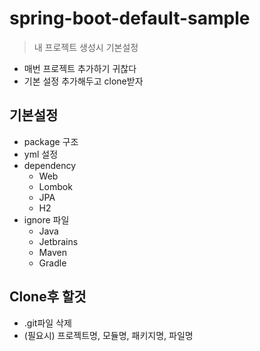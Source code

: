 # spring-boot-default-sample
> 내 프로젝트 생성시 기본설정

* 매번 프로젝트 추가하기 귀찮다
* 기본 설정 추가해두고 clone받자

## 기본설정
* package 구조
* yml 설정
* dependency
  + Web
  + Lombok
  + JPA
  + H2
* ignore 파일
  + Java
  + Jetbrains
  + Maven
  + Gradle

## Clone후 할것
* .git파일 삭제
* (필요시) 프로젝트명, 모듈명, 패키지명, 파일명 

